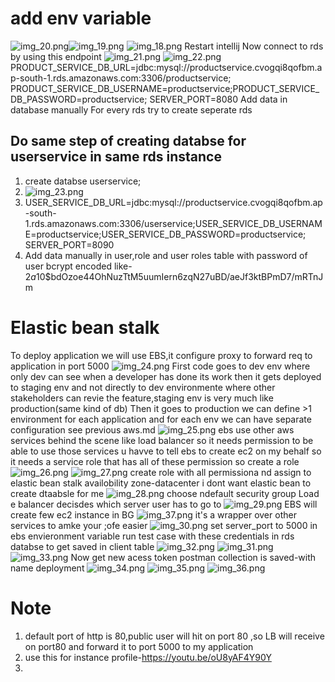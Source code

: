 # add env variable
![img_20.png](img_20.png)![img_19.png](img_19.png)
![img_18.png](img_18.png)
Restart intellij
Now connect to rds by using this endpoint
![img_21.png](img_21.png)
![img_22.png](img_22.png)
PRODUCT_SERVICE_DB_URL=jdbc:mysql://productservice.cvogqi8qofbm.ap-south-1.rds.amazonaws.com:3306/productservice; PRODUCT_SERVICE_DB_USERNAME=productservice;PRODUCT_SERVICE_DB_PASSWORD=productservice; SERVER_PORT=8080
Add data in database manually
For every rds try to create seperate rds 

## Do same step of creating databse for userservice in same rds instance
1) create databse userservice;
2) ![img_23.png](img_23.png)
3) USER_SERVICE_DB_URL=jdbc:mysql://productservice.cvogqi8qofbm.ap-south-1.rds.amazonaws.com:3306/userservice;USER_SERVICE_DB_USERNAME=productservice;USER_SERVICE_DB_PASSWORD=productservice; SERVER_PORT=8090
3) Add data manually in user,role and user roles table with password of user bcrypt encoded like-
$2a$10$bdOzoe44OhNuzTtM5uumIern6zqN27uBD/aeJf3ktBPmD7/mRTnJm

# Elastic bean stalk
To deploy application we will use EBS,it configure proxy to forward req to application in port 5000
![img_24.png](img_24.png)
First code goes to dev env where only dev can see
when a developer has done its work then it gets deployed to staging env and not directly to dev environmente where other stakeholders
can revie the feature,staging env is very much like production(same kind of db)
Then it goes to production
we can define >1 environment for each application and for each env we can have separate configuration
see previous aws.md
![img_25.png](img_25.png)
ebs use other aws services behind the scene like load balancer so it needs permission to be able to use those services
u havve to tell ebs to create ec2 on my behalf so it needs a service role that has all of these permission
so create a role
![img_26.png](img_26.png)
![img_27.png](img_27.png)
create role with all permissiona nd assign to elastic bean stalk
availobility zone-datacenter
i dont want elastic bean to create dtaabsle for me
![img_28.png](img_28.png)
choose ndefault security group
Load e balancer decisdes which server user has to go to
![img_29.png](img_29.png)
EBS will create few ec2 instance in BG
![img_37.png](img_37.png)
it's a wrapper over other services to amke your ;ofe easier
![img_30.png](img_30.png)
set server_port to 5000 in ebs envieronment variable
run test case with these credentials in rds databse to get saved in client table
![img_32.png](img_32.png)
![img_31.png](img_31.png)
![img_33.png](img_33.png)
Now get new acess token
postman collection is saved-with name deployment
![img_34.png](img_34.png)
![img_35.png](img_35.png)
![img_36.png](img_36.png)

# Note

1) default port of http is 80,public user will hit on port 80 ,so LB will receive on port80 and forward it to port 5000 to my application
2) use this for instance profile-https://youtu.be/oU8yAF4Y90Y
3) 